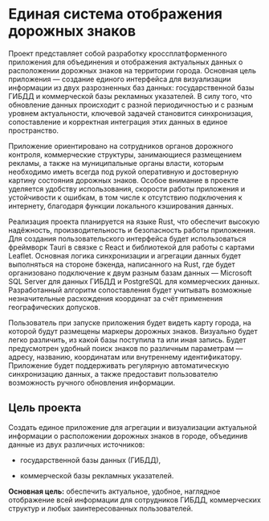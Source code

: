 # Единая система отображения дорожных знаков
Проект представляет собой разработку кроссплатформенного приложения для объединения и отображения актуальных данных о расположении дорожных знаков на территории города. Основная цель приложения — создание единого интерфейса для визуализации информации из двух разрозненных баз данных: государственной базы ГИБДД и коммерческой базы рекламных указателей. В силу того, что обновление данных происходит с разной периодичностью и с разным уровнем актуальности, ключевой задачей становится синхронизация, сопоставление и корректная интеграция этих данных в единое пространство.

Приложение ориентировано на сотрудников органов дорожного контроля, коммерческие структуры, занимающиеся размещением рекламы, а также на муниципальные органы власти, которым необходимо иметь всегда под рукой оперативную и достоверную картину состояния дорожных знаков. Особое внимание в проекте уделяется удобству использования, скорости работы приложения и устойчивости к ошибкам, в том числе к отсутствию подключения к интернету, благодаря функции локального кэширования данных.

Реализация проекта планируется на языке Rust, что обеспечит высокую надёжность, производительность и безопасность работы приложения. Для создания пользовательского интерфейса будет использоваться фреймворк Tauri в связке с React и библиотекой для работы с картами Leaflet. Основная логика синхронизации и агрегации данных будет выполняться на стороне бэкенда, написанного на Rust, где будет организовано подключение к двум разным базам данных — Microsoft SQL Server для данных ГИБДД и PostgreSQL для коммерческих данных. Разработанный алгоритм сопоставления будет учитывать возможные незначительные расхождения координат за счёт применения географических допусков.

Пользователь при запуске приложения будет видеть карту города, на которой будут размещены маркеры дорожных знаков. Визуально будет легко различить, из какой базы поступила та или иная запись. Будет предусмотрен удобный поиск знаков по различным параметрам — адресу, названию, координатам или внутреннему идентификатору. Приложение будет поддерживать регулярную автоматическую синхронизацию данных, а также предоставит пользователю возможность ручного обновления информации.
## Цель проекта
Создать единое приложение для агрегации и визуализации актуальной информации о расположении дорожных знаков в городе, объединив данные из двух различных источников:

- государственной базы данных (ГИБДД),

- коммерческой базы рекламных указателей.

**Основная цель:**
обеспечить актуальное, удобное, наглядное отображение всей информации для сотрудников ГИБДД, коммерческих структур и любых заинтересованных пользователей.
